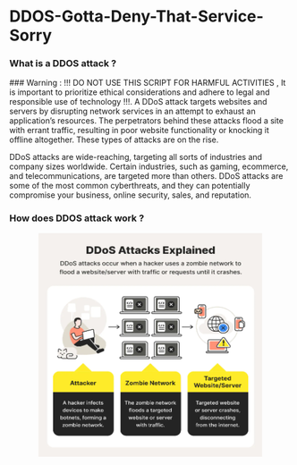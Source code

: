 # DDOS-Gotta-Deny-That-Service-Sorry
<h3 align="left">What is a DDOS attack ? </h3>
### Warning : !!! DO NOT USE THIS SCRIPT FOR HARMFUL ACTIVITIES , It is important to prioritize ethical considerations and adhere to legal and responsible use of technology !!!.
A DDoS attack targets websites and servers by disrupting network services in an attempt to exhaust an application’s resources. The perpetrators behind these attacks flood a site with errant traffic, resulting in poor website functionality or knocking it offline altogether. These types of attacks are on the rise.

DDoS attacks are wide-reaching, targeting all sorts of industries and company sizes worldwide. Certain industries, such as gaming, ecommerce, and telecommunications, are targeted more than others. DDoS attacks are some of the most common cyberthreats, and they can potentially compromise your business, online security, sales, and reputation.

<h3 align="left">How does DDOS attack work ? </h3>
<p align="center">
  <img src="DDOS-Attack.PNG" width="400" height="400"></br>
